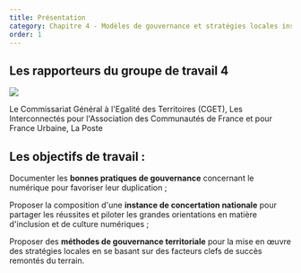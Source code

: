 ```yaml
---
title: Présentation
category: Chapitre 4 - Modèles de gouvernance et stratégies locales inspirantes
order: 1
---
```

## Les rapporteurs du groupe de travail 4

![](https://societenumerique.gouv.fr/wp-content/uploads/2018/01/logosGT4-1024x186.png)

Le Commissariat Général à l'Egalité des Territoires (CGET), Les Interconnectés pour l'Association des Communautés de France et pour France Urbaine, La Poste 

 


## Les objectifs de travail :


Documenter les **bonnes pratiques de gouvernance** concernant le numérique pour favoriser leur duplication ;


Proposer la composition d'une **instance de concertation nationale** pour partager les réussites et piloter les grandes orientations en matière d'inclusion et de culture numériques ;


Proposer des **méthodes de gouvernance territoriale** pour la mise en œuvre des stratégies locales en se basant sur des facteurs clefs de succès remontés du terrain.

 

